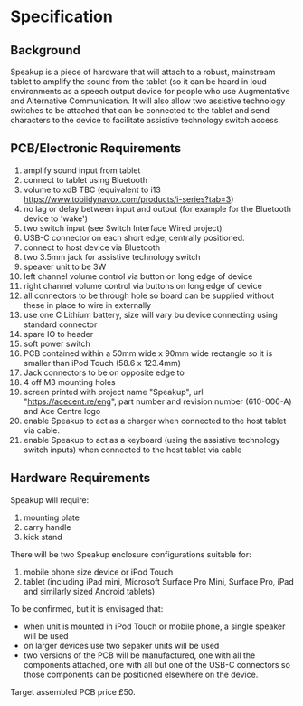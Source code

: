 # Specification

## Background

Speakup is a piece of hardware that will attach to a robust, mainstream tablet to amplify the sound from the tablet (so it can be heard in loud environments as a speech output device for people who use Augmentative and Alternative Communication. It will also allow two assistive technology switches to be attached that can be connected to the tablet and send characters to the device to facilitate assistive technology switch access.

## PCB/Electronic Requirements

  1. amplify sound input from tablet
  2. connect to tablet using Bluetooth
  3. volume to xdB TBC (equivalent to i13 https://www.tobiidynavox.com/products/i-series?tab=3)
  4. no lag or delay between input and output (for example for the Bluetooth device to 'wake')
  5. two switch input (see Switch Interface Wired project)
  6. USB-C connector on each short edge, centrally positioned.
  7. connect to host device via Bluetooth 
  8. two 3.5mm jack for assistive technology switch
  9. speaker unit to be 3W
  10. left channel volume control via button on long edge of device
  11. right channel volume control via buttons on long edge of device
  12. all connectors to be through hole so board can be supplied without these in place to wire in externally
  13. use one C Lithium battery, size will vary bu device connecting using standard connector
  14. spare IO to header
  15. soft power switch
  16. PCB contained within a 50mm wide x 90mm wide rectangle so it is smaller than iPod Touch (58.6 x 123.4mm)
  17. Jack connectors to be on opposite edge to 
  18. 4 off M3 mounting holes
  19. screen printed with project name "Speakup", url "https://acecent.re/eng", part number and revision number (610-006-A) and Ace Centre logo
  20. enable Speakup to act as a charger when connected to the host tablet via cable.
  21. enable Speakup to act as a keyboard (using the assistive technology switch inputs) when connected to the host tablet via cable

## Hardware Requirements

Speakup will require:

  1. mounting plate
  2. carry handle
  3. kick stand

There will be two Speakup enclosure configurations suitable for:

  1. mobile phone size device or iPod Touch
  2. tablet (including iPad mini, Microsoft Surface Pro Mini, Surface Pro, iPad and similarly sized Android tablets)

To be confirmed, but it is envisaged that:

  - when unit is mounted in iPod Touch or mobile phone, a single speaker will be used
  - on larger devices use two sepaker units will be used
  - two versions of the PCB will be manufactured, one with all the components attached, one with all but one of the USB-C connectors so those components can be positioned elsewhere on the device.

Target assembled PCB price £50.
